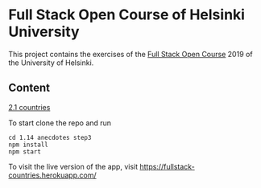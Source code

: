 # Full Stack Open Course of Helsinki University

This project contains the exercises of the [Full Stack Open Course](https://fullstackopen.com/en/) 2019 of the University of Helsinki.


## Content
 [ 2.1 countries]()
 
 To start clone the repo and run
```
cd 1.14 anecdotes step3
npm install
npm start
```


To visit the live version of the app, visit https://fullstack-countries.herokuapp.com/
